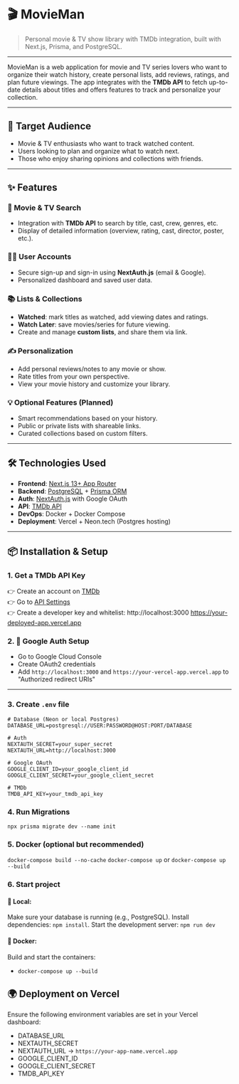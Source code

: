 # 🎬 MovieMan

> Personal movie & TV show library with TMDb integration, built with Next.js, Prisma, and PostgreSQL.

---

MovieMan is a web application for movie and TV series lovers who want to organize their watch history, create personal lists, add reviews, ratings, and plan future viewings. The app integrates with the **TMDb API** to fetch up-to-date details about titles and offers features to track and personalize your collection.

---

## 👤 Target Audience

- Movie & TV enthusiasts who want to track watched content.
- Users looking to plan and organize what to watch next.
- Those who enjoy sharing opinions and collections with friends.

---

## ✨ Features

### 🔎 Movie & TV Search
- Integration with **TMDb API** to search by title, cast, crew, genres, etc.
- Display of detailed information (overview, rating, cast, director, poster, etc.).

### 🧑‍💼 User Accounts
- Secure sign-up and sign-in using **NextAuth.js** (email & Google).
- Personalized dashboard and saved user data.

### 📚 Lists & Collections
- **Watched**: mark titles as watched, add viewing dates and ratings.
- **Watch Later**: save movies/series for future viewing.
- Create and manage **custom lists**, and share them via link.

### ✍️ Personalization
- Add personal reviews/notes to any movie or show.
- Rate titles from your own perspective.
- View your movie history and customize your library.

### 💡 Optional Features (Planned)
- Smart recommendations based on your history.
- Public or private lists with shareable links.
- Curated collections based on custom filters.

---

## 🛠 Technologies Used

- **Frontend**: [Next.js 13+ App Router](https://nextjs.org/)
- **Backend**: [PostgreSQL](https://www.postgresql.org/) + [Prisma ORM](https://www.prisma.io/)
- **Auth**: [NextAuth.js](https://next-auth.js.org/) with Google OAuth
- **API**: [TMDb API](https://www.themoviedb.org/documentation/api)
- **DevOps**: Docker + Docker Compose
- **Deployment**: Vercel + Neon.tech (Postgres hosting)

---

## 📦 Installation & Setup

### 1. Get a TMDb API Key

👉 Create an account on [TMDb](https://www.themoviedb.org/)  
👉 Go to [API Settings](https://www.themoviedb.org/settings/api)  
👉 Create a developer key and whitelist:
http://localhost:3000
https://your-deployed-app.vercel.app

### 2. 🔐 Google Auth Setup

- Go to Google Cloud Console
- Create OAuth2 credentials
- Add `http://localhost:3000` and `https://your-vercel-app.vercel.app` to "Authorized redirect URIs"

---

### 3. Create `.env` file

```env
# Database (Neon or local Postgres)
DATABASE_URL=postgresql://USER:PASSWORD@HOST:PORT/DATABASE

# Auth
NEXTAUTH_SECRET=your_super_secret
NEXTAUTH_URL=http://localhost:3000

# Google OAuth
GOOGLE_CLIENT_ID=your_google_client_id
GOOGLE_CLIENT_SECRET=your_google_client_secret

# TMDb
TMDB_API_KEY=your_tmdb_api_key
```

### 4. Run Migrations
`npx prisma migrate dev --name init`

### 5. Docker (optional but recommended)
`docker-compose build --no-cache`
`docker-compose up`
or
`docker-compose up --build`

### 6. Start project
#### 📍 Local:
Make sure your database is running (e.g., PostgreSQL).
Install dependencies:
`npm install`.
Start the development server:
`npm run dev`

#### 🐳 Docker:
Build and start the containers:
- `docker-compose up --build`


## 🌍 Deployment on Vercel

Ensure the following environment variables are set in your Vercel dashboard:

- DATABASE_URL
- NEXTAUTH_SECRET
- NEXTAUTH_URL → `https://your-app-name.vercel.app`
- GOOGLE_CLIENT_ID 
- GOOGLE_CLIENT_SECRET
- TMDB_API_KEY